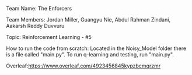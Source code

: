 Team Name: The Enforcers

Team Members: Jordan Miller, Guangyu Nie, Abdul Rahman Zindani, Aakarsh Reddy Duvvuru

Topic: Reinforcement Learning - #5

How to run the code from scratch: Located in the Noisy_Model folder there is a file called "main.py". To run q-learning and testing, run "main.py".

Overleaf:https://www.overleaf.com/4923456845kypzbcmqrzmr
